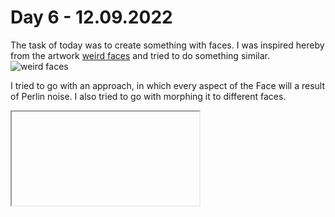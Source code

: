 # **Day 6 - 12.09.2022**

The task of today was to create something with faces. I was inspired hereby from the artwork [weird faces]() and tried to do something similar.
![weird faces](https://digitalideation.github.io/gencg_h2201/notes/day06/images/weird_faces.jpg)

I tried to go with an approach, in which every aspect of the Face will a result of Perlin noise. I also tried to go with morphing it to different faces.

<iframe></iframe>